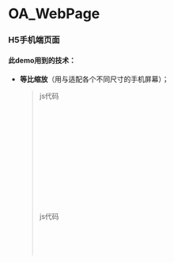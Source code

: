 # OA_WebPage

### H5手机端页面
#### 此demo用到的技术：<br>
* **等比缩放**（用与适配各个不同尺寸的手机屏幕）；<br>
  >js代码<br>
  ><pre><code><script>
  >   var width = document.documentElement.clientWidth || document.body.clientWidth;
  >   document.getElementsByTagName("html")[0].style.fontSize = width / 750 * 100 + "px";
  ><script>
  ></code></pre>
  >
***
* **移动端mobiscroll时间控件**（由于用到的日期控件需要精确到分钟，而H5自带的datetime控件兼容性极差）；<br>
  >引入js与css<br>
  ><pre><code><script src="js/jquery.js" type="text/javascript"></script>
  > <script src="js/jquery-1.10.0.min.js"></script>
  > <script src="js/mobiscroll_002.js" type="text/javascript"></script>
  > <script src="js/mobiscroll_004.js" type="text/javascript"></script>
  > <link href="css/mobiscroll_002.css" rel="stylesheet" type="text/css">
  > <link href="css/mobiscroll.css" rel="stylesheet" type="text/css">
  > <script src="js/mobiscroll.js" type="text/javascript"></script>
  > <script src="js/mobiscroll_003.js" type="text/javascript"></script>
  > <script src="js/mobiscroll_005.js" type="text/javascript"></script>
  > <link href="css/mobiscroll_003.css" rel="stylesheet" type="text/css">
  ></code></pre>
  >
  >js代码<br>
  ><pre><code>
  ><script type="text/javascript">
  >  $(function(){
  >      //时间控件-------start
  >      var currYear = (new Date()).getFullYear();  
  >      var opt={};
  >      opt.date = {preset : 'date'};
  >      opt.datetime = {preset : 'datetime'};
  >      opt.time = {preset : 'time'};
  >      opt.default = {
  >          theme: 'android-ics light', //皮肤样式
  >          display: 'modal', //显示方式 
  >          mode: 'scroller', //日期选择模式
  >          dateFormat: 'yyyy-mm-dd',
  >          lang: 'zh',
  >          showNow: true,
  >          nowText: "今天",
  >          startYear: currYear - 10, //开始年份
  >          endYear: currYear + 80 //结束年份
  >      };
  >      $("#fldsqrq").mobiscroll($.extend(opt['date'], opt['default']));
  >      var optDateTime = $.extend(opt['datetime'], opt['default']);
  >      $("#fldqjsj_start").mobiscroll(optDateTime).datetime(optDateTime);
  >      $("#fldqjsj_end").mobiscroll(optDateTime).datetime(optDateTime);
  >      //时间控件-------end
  >  });
  ></script>
  ></code></pre>

